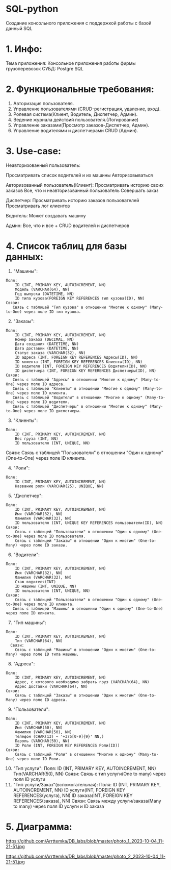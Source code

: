 # SQL-python
Создание консольного приложения с поддержкой работы с базой данный SQL
# 1. Инфо:
Тема приложения: Консольное приложения работы фирмы грузоперевозок
СУБД: Postgre SQL

# 2. Функциональные требования:
  1. Авторизация пользователя.
  2. Управление пользователями (CRUD-регистрация, удаление, вход).
  3. Ролевая система(Клиент, Водитель, Диспетчер, Админ).
  4. Ведение журнала действий пользователя.(Логирование)
  5. Управление заказами(Просмотр заказов-Диспетчер, Админ).
  6. Управление водителями и диспетчерами CRUD (Админ).

# 3. Use-case:
Неавторизованный пользователь:

  Просматривать список водителей и их машины
  Авторизовываться 
  
Авторизованный пользователь(Клиент):
  Просматривать историю своих заказов
  Все, что и неавторизованный пользователь
  Совершать заказ
  
Диспетчер:
  Просматривать историю заказов пользователей
  Просматривать лог клиентов
  
Водитель:
  Может создавать машину

Админ:
  Все, что и все + CRUD водителей и диспетчеров
     
# 4. Список таблиц для базы данных:
  1. "Машины":

    Поля:
        ID (INT, PRIMARY KEY, AUTOINCREMENT, NN)
        Модель (VARCHAR(64), NN)
        Год выпуска (DATETIME, NN)
        ID типа кузова(FOREIGN KEY REFERENCES тип кузова(ID), NN)
    Связи:  
       Связь с таблицей "Тип кузова" в отношении "Многие к одному" (Many-to-One) через поле ID тип кузова.

  2. "Заказы":

    Поля:
        ID (INT, PRIMARY KEY, AUTOINCREMENT, NN)
        Номер заказа (DECIMAL, NN)
        Дата создания (DATETIME, NN)
        Дата доставки (DATETIME, NN)
        Статус заказа (VARCHAR(32), NN)
        ID адреса (INT, FOREIGN KEY REFERENCES Адресы(ID), NN)
        ID клиента (INT, FOREIGN KEY REFERENCES Клиенты(ID), NN)
        ID водителя (INT, FOREIGN KEY REFERENCES Водители(ID), NN)
        ID диспетчера (INT, FOREIGN KEY REFERENCES Диспетчеры(ID), NN)      
    Связи:
       Связь с таблицей "Адресы" в отношении "Многие к одному" (Many-to-One) через поле ID адреса.
       Связь с таблицей "Клиенты" в отношении "Многие к одному" (Many-to-One) через поле ID клиента.
       Связь с таблицей "Водители" в отношении "Многие к одному" (Many-to-One) через поле ID водители.
       Связь с таблицей "Диспетчеры" в отношении "Многие к одному" (Many-to-One) через поле ID диспетчеры.


  3. "Клиенты":

    Поля:
        ID (INT, PRIMARY KEY, AUTOINCREMENT, NN) 
        Вес груза (INT, NN)
        ID пользователя (INT, UNIQUE, NN)
   Связи:
       Связь с таблицей "Пользователи" в отношении "Один к одному" (One-to-One) через поле ID клиента.

  4. "Роли":

    Поля:
        ID (INT, PRIMARY KEY, AUTOINCREMENT, NN)
        Название роли (VARCHAR(25), UNIQUE, NN)

  5. "Диспетчер":

    Поля:
        ID (INT, PRIMARY KEY, AUTOINCREMENT, NN)
        Имя (VARCHAR(32), NN)
        Фамилия (VARCHAR(32), NN)
        ID пользователя (INT, UNIQUE KEY REFERENCES пользователи(ID), NN)
    Связи:
        Связь с таблицей "Пользователи" в отношении "Один к одному" (One-to-One) через поле ID пользователя.
        Связь с таблицей "Заказы" в отношении "Один к многим" (One-to-Many) через поле ID заказы.

  6. "Водители":

    Поля:
        ID (INT, PRIMARY KEY, AUTOINCREMENT, NN)
        Имя (VARCHAR(32), NN)
        Фамилия (VARCHAR(32), NN)
        Стаж водителя(INT)
        ID машины (INT, UNIQUE, NN)
        ID пользователя (INT, UNIQUE, NN)
    Связи:
        Связь с таблицей "Пользователи" в отношении "Один к одному" (One-to-One) через поле ID клиента.
       Связь с таблицей "Машины" в отношении "Один к одному" (One-to-One) через поле ID клиента.
       
  7. "Тип машины":
    
    Поля:
        ID (INT, PRIMARY KEY, AUTOINCREMENT, NN)
        Тип (VARCHAR(64), NN)
      Связи:
        Связь с таблицей "Машины" в отношении "Один к многим" (One-to-Many) через поле ID типа машины.
        
  8. "Адреса":
      
    Поля:
        ID (INT, PRIMARY KEY, AUTOINCREMENT, NN)
        Адрес, с которого необходимо забрать груз (VARCHAR(64), NN)
        Адрес доставки (VARCHAR(64), NN)
    Связи:
        Связь с таблицей "Заказы" в отношении "Один к многим" (One-to-Many) через поле ID адреса.
      
  9. "Пользователи":

    Поля:
        ID (INT, PRIMARY KEY, AUTOINCREMENT, NN)
        Имя (VARCHAR(50), NN)
        Фамилия (VARCHAR(50), NN)
        Телефон (CHAR(13) ~ '+375[0-9]{9}' NN,)
        Пароль (VARCHAR(50), NN)
        ID Роли (INT, FOREIGN KEY REFERENCES Роли(ID))
    Связи:
        Связь с таблицей "Роли" в отношении "Многие к одному" (Many-to-One) через поле ID Роли.

  10. "Тип услуги":
    Поля:
        ID (INT, PRIMARY KEY, AUTOINCREMENT, NN)
        Тип(VARCHAR(50), NN)
    Связи:
        Связь c тип услуги(One to many) через поля ID услуги
  12. "Тип услуги/Заказ"(вспомогательная):
    Поля:
        ID (INT, PRIMARY KEY, AUTOINCREMENT, NN)
        ID услуги(INT, FOREIGN KEY REFERENCES(услуга), NN)
        ID заказа(INT, FOREIGN KEY REFERENCES(заказа), NN)
    Связи:
        Связь между услуги/заказа(Many to many) через поля ID услуги и ID заказа
      
        


    
# 5. Диаграмма: 
https://github.com/Arrttemka/DB_labs/blob/master/photo_1_2023-10-04_11-21-51.jpg

https://github.com/Arrttemka/DB_labs/blob/master/photo_2_2023-10-04_11-21-51.jpg
